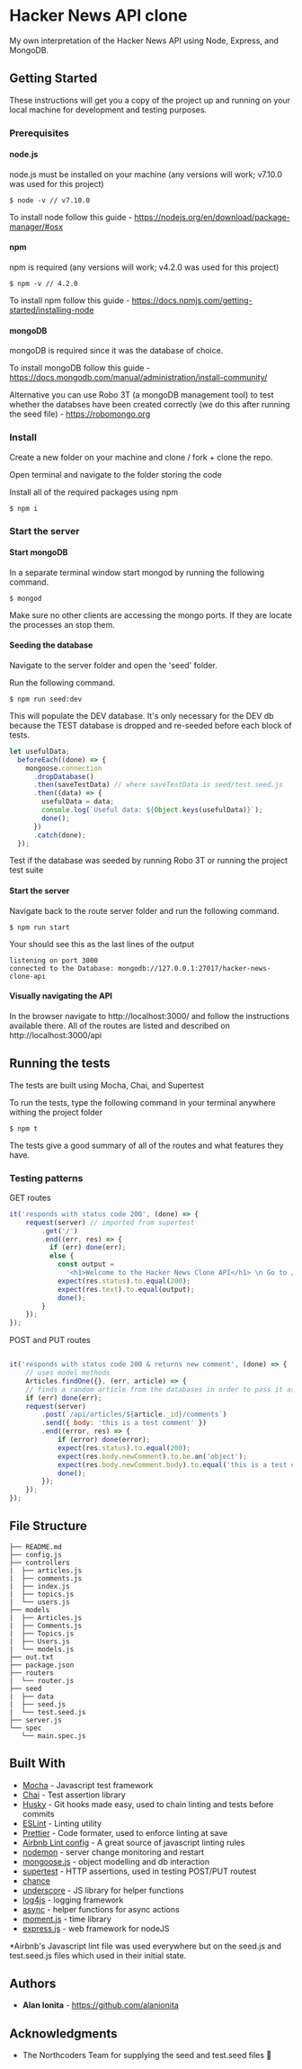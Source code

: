 # Hacker News API clone

My own interpretation of the Hacker News API using Node, Express, and MongoDB.

## Getting Started

These instructions will get you a copy of the project up and running on your local machine for development and testing purposes. 

### Prerequisites

#### node.js

node.js must be installed on your machine (any versions will work; v7.10.0 was used for this project)

```
$ node -v // v7.10.0
```

To install node follow this guide -  https://nodejs.org/en/download/package-manager/#osx

#### npm

npm is required (any versions will work; v4.2.0 was used for this project)

```
$ npm -v // 4.2.0
```

To install npm follow this guide - https://docs.npmjs.com/getting-started/installing-node

#### mongoDB

mongoDB is required since it was the database of choice.

To install mongoDB follow this guide -  https://docs.mongodb.com/manual/administration/install-community/

Alternative you can use Robo 3T (a mongoDB management tool) to test whether the databses have been created correctly (we do this after running the seed file) - https://robomongo.org

### Install

Create a new folder on your machine and clone / fork + clone the repo. 

Open terminal and navigate to the folder storing the code

Install all of the required packages using npm

```
$ npm i  
```

### Start the server

#### Start mongoDB 

In a separate terminal window start mongod by running the following command.

```
$ mongod
```
Make sure no other clients are accessing the mongo ports. If they are locate the processes an stop them.

#### Seeding the database 

Navigate to the server folder and open the 'seed' folder.

Run the following command.

```
$ npm run seed:dev
```

This will populate the DEV database. It's only necessary for the DEV db because the TEST database is dropped and re-seeded before each block of tests.

```javascript
let usefulData;
  beforeEach((done) => {
    mongoose.connection
      .dropDatabase()
      .then(saveTestData) // where saveTestData is seed/test.seed.js
      .then((data) => {
        usefulData = data;
        console.log(`Useful data: ${Object.keys(usefulData)}`);
        done();
      })
      .catch(done);
  });
```

Test if the database was seeded by running Robo 3T or running the project test suite

#### Start the server

Navigate back to the route server folder and run the following command.

```
$ npm run start
```

Your should see this as the last lines of the output

```
listening on port 3000
connected to the Database: mongodb://127.0.0.1:27017/hacker-news-clone-api
```

#### Visually navigating the API 

In the browser navigate to http://localhost:3000/ and follow the instructions available there. All of the routes are listed and described on http://localhost:3000/api


## Running the tests

The tests are built using Mocha, Chai, and Supertest

To run the tests, type the following command in your terminal anywhere withing the project folder

```
$ npm t
```

The tests give a good summary of all of the routes and what features they have.

### Testing patterns

GET routes 

```javascript
it('responds with status code 200', (done) => {
    request(server) // imported from supertest
        .get('/')
        .end((err, res) => {
          if (err) done(err);
          else {
            const output =
              '<h1>Welcome to the Hacker News Clone API</h1> \n Go to /api for more...';
            expect(res.status).to.equal(200);
            expect(res.text).to.equal(output);
            done();
        }
    });
});
```

POST and PUT routes

```javascript

it('responds with status code 200 & returns new comment', (done) => {
    // uses model methods
    Articles.findOne({}, (err, article) => { 
    // finds a random article from the databases in order to pass it as a param to the post/put route 
    if (err) done(err);
    request(server)
        .post(`/api/articles/${article._id}/comments`)
        .send({ body: 'this is a test comment' })
        .end((error, res) => {
            if (error) done(error);
            expect(res.status).to.equal(200);
            expect(res.body.newComment).to.be.an('object');
            expect(res.body.newComment.body).to.equal('this is a test comment');
            done();
        });
    });
});
```

## File Structure

    ├── README.md
    ├── config.js
    ├── controllers
    |  ├── articles.js
    |  ├── comments.js
    |  ├── index.js
    |  ├── topics.js
    |  └── users.js
    ├── models
    |  ├── Articles.js
    |  ├── Comments.js
    |  ├── Topics.js
    |  ├── Users.js
    |  └── models.js
    ├── out.txt
    ├── package.json
    ├── routers
    |  └── router.js
    ├── seed
    |  ├── data
    |  ├── seed.js
    |  └── test.seed.js
    ├── server.js
    └── spec
       └── main.spec.js


## Built With

* [Mocha](https://mochajs.org) - Javascript test framework
* [Chai](http://chaijs.com/guide/) - Test assertion library
* [Husky](https://github.com/typicode/husky) - Git hooks made easy, used to chain linting and tests before commits
* [ESLint](http://eslint.org) - Linting utility
* [Prettier](https://www.npmjs.com/package/prettier) - Code formater, used to enforce linting at save
* [Airbnb Lint config](https://github.com/airbnb/javascript/tree/master/packages/eslint-config-airbnb) - A great source of javascript linting rules
* [nodemon](https://www.npmjs.com/package/nodemon) - server change monitoring and restart
* [mongoose.js](http://mongoosejs.com) - object modelling and db interaction
* [supertest](https://www.npmjs.com/package/supertest) - HTTP assertions, used in testing POST/PUT routest
* [chance]()
* [underscore](http://underscorejs.org) - JS library for helper functions
* [log4js](https://github.com/stritti/log4js) - logging framework
* [async](https://www.npmjs.com/package/async) - helper functions for async actions
* [moment.js](http://momentjs.com) - time library
* [express.js](https://expressjs.com) - web framework for nodeJS

*Airbnb's Javascript lint file was used everywhere but on the seed.js and test.seed.js files which used in their initial state. 

## Authors

* **Alan Ionita** - https://github.com/alanionita

## Acknowledgments

* The Northcoders Team for supplying the seed and test.seed files 🙌
